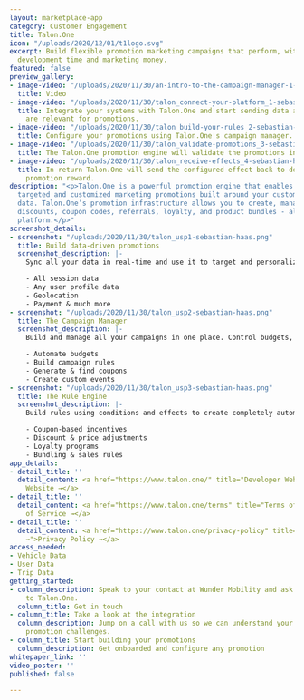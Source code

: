 ```yaml
---
layout: marketplace-app
category: Customer Engagement
title: Talon.One
icon: "/uploads/2020/12/01/t1logo.svg"
excerpt: Build flexible promotion marketing campaigns that perform, without wasting
  development time and marketing money.
featured: false
preview_gallery:
- image-video: "/uploads/2020/11/30/an-intro-to-the-campaign-manager-1-sebastian-haas.mp4"
  title: Video
- image-video: "/uploads/2020/11/30/talon_connect-your-platform_1-sebastian-haas.png"
  title: Integrate your systems with Talon.One and start sending data attributes that
    are relevant for promotions.
- image-video: "/uploads/2020/11/30/talon_build-your-rules_2-sebastian-haas.png"
  title: Configure your promotions using Talon.One's campaign manager.
- image-video: "/uploads/2020/11/30/talon_validate-promotions_3-sebastian-haas.png"
  title: The Talon.One promotion engine will validate the promotions in real-time.
- image-video: "/uploads/2020/11/30/talon_receive-effects_4-sebastian-haas.png"
  title: In return Talon.One will send the configured effect back to deliver the expected
    promotion reward.
description: "<p>Talon.One is a powerful promotion engine that enables you to create
  targeted and customized marketing promotions built around your customer and session
  data. Talon.One’s promotion infrastructure allows you to create, manage, and track
  discounts, coupon codes, referrals, loyalty, and product bundles - all in one holistic
  platform.</p>"
screenshot_details:
- screenshot: "/uploads/2020/11/30/talon_usp1-sebastian-haas.png"
  title: Build data-driven promotions
  screenshot_description: |-
    Sync all your data in real-time and use it to target and personalize your promotions more effectively than ever before. Anything is possible.

    - All session data
    - Any user profile data
    - Geolocation
    - Payment & much more
- screenshot: "/uploads/2020/11/30/talon_usp2-sebastian-haas.png"
  title: The Campaign Manager
  screenshot_description: |-
    Build and manage all your campaigns in one place. Control budgets, rewards, priorities, redemptions and so much more.

    - Automate budgets
    - Build campaign rules
    - Generate & find coupons
    - Create custom events
- screenshot: "/uploads/2020/11/30/talon_usp3-sebastian-haas.png"
  title: The Rule Engine
  screenshot_description: |-
    Build rules using conditions and effects to create completely automated workflows for all of your campaigns.

    - Coupon-based incentives
    - Discount & price adjustments
    - Loyalty programs
    - Bundling & sales rules
app_details:
- detail_title: ''
  detail_content: <a href="https://www.talon.one/" title="Developer Website →">Developer
    Website →</a>
- detail_title: ''
  detail_content: <a href="https://www.talon.one/terms" title="Terms of Service →">Terms
    of Service →</a>
- detail_title: ''
  detail_content: <a href="https://www.talon.one/privacy-policy" title="Privacy Policy
    →">Privacy Policy →</a>
access_needed:
- Vehicle Data
- User Data
- Trip Data
getting_started:
- column_description: Speak to your contact at Wunder Mobility and ask for an introduction
    to Talon.One.
  column_title: Get in touch
- column_title: Take a look at the integration
  column_description: Jump on a call with us so we can understand your business and
    promotion challenges.
- column_title: Start building your promotions
  column_description: Get onboarded and configure any promotion
whitepaper_link: ''
video_poster: ''
published: false

---
```

